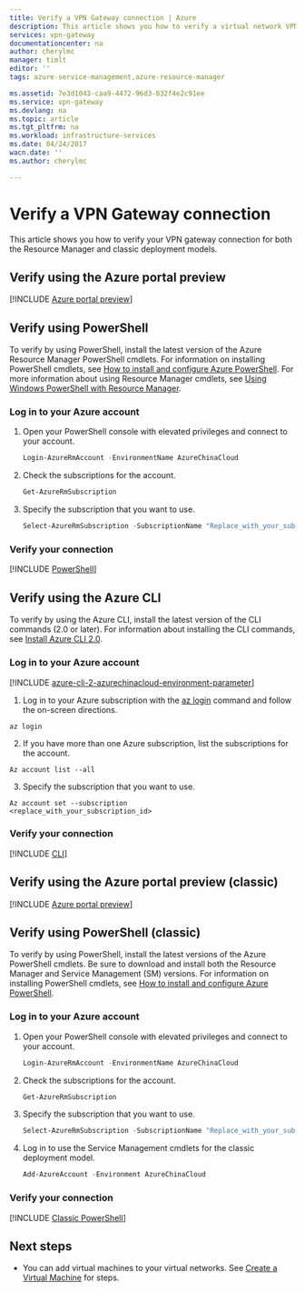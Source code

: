 ```yaml
---
title: Verify a VPN Gateway connection | Azure
description: This article shows you how to verify a virtual network VPN Gateway connection.
services: vpn-gateway
documentationcenter: na
author: cherylmc
manager: timlt
editor: ''
tags: azure-service-management,azure-resource-manager

ms.assetid: 7e3d1043-caa9-4472-96d3-832f4e2c91ee
ms.service: vpn-gateway
ms.devlang: na
ms.topic: article
ms.tgt_pltfrm: na
ms.workload: infrastructure-services
ms.date: 04/24/2017
wacn.date: ''
ms.author: cherylmc

---
```

# Verify a VPN Gateway connection

This article shows you how to verify your VPN gateway connection for both the Resource Manager and classic deployment models.

## Verify using the Azure portal preview

[!INCLUDE [Azure portal preview](../../includes/vpn-gateway-verify-connection-portal-rm-include.md)]

## Verify using PowerShell

To verify by using PowerShell, install the latest version of the Azure Resource Manager PowerShell cmdlets. For information on installing PowerShell cmdlets, see [How to install and configure Azure PowerShell](https://docs.microsoft.com/powershell/azure/overview). For more information about using Resource Manager cmdlets, see [Using Windows PowerShell with Resource Manager](../powershell-azure-resource-manager.md).

### Log in to your Azure account
1. Open your PowerShell console with elevated privileges and connect to your account.

    ```powershell
    Login-AzureRmAccount -EnvironmentName AzureChinaCloud
    ```
2. Check the subscriptions for the account.

    ```powershell
    Get-AzureRmSubscription
    ``` 
3. Specify the subscription that you want to use.

    ```powershell
    Select-AzureRmSubscription -SubscriptionName "Replace_with_your_subscription_name"
    ```

### Verify your connection

[!INCLUDE [PowerShell](../../includes/vpn-gateway-verify-connection-ps-rm-include.md)]

## Verify using the Azure CLI

To verify by using the Azure CLI, install the latest version of the CLI commands (2.0 or later). For information about installing the CLI commands, see [Install Azure CLI 2.0](https://docs.microsoft.com/cli/azure/install-azure-cli).

### Log in to your Azure account

[!INCLUDE [azure-cli-2-azurechinacloud-environment-parameter](../../includes/azure-cli-2-azurechinacloud-environment-parameter.md)]

1. Log in to your Azure subscription with the [az login](https://docs.microsoft.com/cli/azure/#login) command and follow the on-screen directions.

  ```azurecli
  az login
  ```
2. If you have more than one Azure subscription, list the subscriptions for the account.

  ```azurecli
  Az account list --all
  ```
3. Specify the subscription that you want to use.

  ```azurecli
  Az account set --subscription
  <replace_with_your_subscription_id>
  ```

### Verify your connection

[!INCLUDE [CLI](../../includes/vpn-gateway-verify-connection-cli-rm-include.md)]

## Verify using the Azure portal preview (classic)
[!INCLUDE [Azure portal preview](../../includes/vpn-gateway-verify-connection-azureportal-classic-include.md)]

## Verify using PowerShell (classic)
To verify by using PowerShell, install the latest versions of the Azure PowerShell cmdlets. Be sure to download and install both the Resource Manager and Service Management (SM) versions. For information on installing PowerShell cmdlets, see [How to install and configure Azure PowerShell](https://docs.microsoft.com/powershell/azure/overview). 

### Log in to your Azure account
1. Open your PowerShell console with elevated privileges and connect to your account.

    ```powershell
    Login-AzureRmAccount -EnvironmentName AzureChinaCloud
    ```
2. Check the subscriptions for the account.

    ```powershell
    Get-AzureRmSubscription 
    ```
3. Specify the subscription that you want to use.

    ```powershell
    Select-AzureRmSubscription -SubscriptionName "Replace_with_your_subscription_name"
    ```
4. Log in to use the Service Management cmdlets for the classic deployment model.

    ```powershell
    Add-AzureAccount -Environment AzureChinaCloud
    ```

### Verify your connection
[!INCLUDE [Classic PowerShell](../../includes/vpn-gateway-verify-connection-ps-classic-include.md)]

## Next steps
* You can add virtual machines to your virtual networks. See [Create a Virtual Machine](../virtual-machines/virtual-machines-windows-hero-tutorial.md?toc=%2fazure%2fvirtual-machines%2fwindows%2ftoc.json) for steps.
